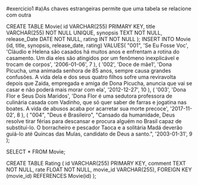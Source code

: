 #exercicio1
#a)As chaves estrangeiras permite que uma tabela se relacione com outra


CREATE TABLE Movie(
id VARCHAR(255) PRIMARY KEY,
title VARCHAR(255) NOT NULL UNIQUE,
synopsis TEXT NOT NULL,
release_Date DATE NOT NULL,
rating INT NOT NULL
);
INSERT INTO Movie (id, title, synopsis, release_date, rating) 
VALUES(
"001",
'Se Eu Fosse Voc',
'Cláudio e Helena são casados há muitos anos e enfrentam a rotina do casamento. Um dia eles são atingidos por um fenômeno inexplicável e trocam de corpos',
'2006-01-06',
7
),
(
'002',
'Doce de mãe1',
'Dona Picucha, uma animada senhora de 85 anos, sempre causa grandes confusões. A vida dela e dos seus quatro filhos sofre uma reviravolta depois que Zaida, empregada e amiga de Dona Picucha, anuncia que vai se casar e não poderá mais morar com ela',
'2012-12-27',
10
),
(
'003',
'Dona Flor e Seus Dois Maridos',
'Dona Flor é uma sedutora professora de culinária casada com Vadinho, que só quer saber de farras e jogatina nas boates. A vida de abusos acaba por acarretar sua morte precoce',
'2017-11-02',
8
),
(
"004",
    "Deus é Brasileiro",
    "Cansado da humanidade, Deus resolve tirar férias para descansar e procura alguém no Brasil capaz de substituí-lo. O borracheiro e pescador Taoca e a solitária Madá deverão guiá-lo até Quincas das Mulas, candidato de Deus a santo.",
    '2003-01-31',
    9
);

SELECT * FROM Movie;




CREATE TABLE Rating (
id VARCHAR(255) PRIMARY KEY,
comment TEXT NOT NULL,
rate FLOAT NOT NULL,
movie_id VARCHAR(255),
FOREIGN KEY (movie_id) REFERENCES Movie(id)
);
